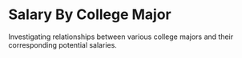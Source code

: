 # Salary By College Major
Investigating relationships between various college majors and their corresponding potential salaries.
